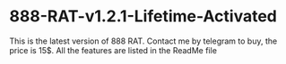 # 888-RAT-v1.2.1-Lifetime-Activated
This is the latest version of 888 RAT. Contact me by telegram to buy, the price is 15$. All the features are listed in the ReadMe file
